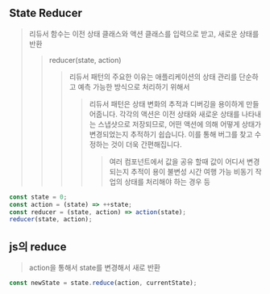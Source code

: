 ## State Reducer

> 리듀서 함수는 이전 상태 클래스와 액션 클래스를 입력으로 받고, 새로운 상태를 반환
>
> > reducer(state, action)
> >
> > > 리듀서 패턴의 주요한 이유는 애플리케이션의 상태 관리를 단순하고 예측 가능한 방식으로 처리하기 위해서
> > >
> > > > 리듀서 패턴은 상태 변화의 추적과 디버깅을 용이하게 만들어줍니다. 각각의 액션은 이전 상태와 새로운 상태를 나타내는 스냅샷으로 저장되므로, 어떤 액션에 의해 어떻게 상태가 변경되었는지 추적하기 쉽습니다. 이를 통해 버그를 찾고 수정하는 것이 더욱 간편해집니다.
> > > >
> > > > > 여러 컴포넌트에서 값을 공유 할때 값이 어디서 변경되는지 추적이 용이 불변성 시간 여행 가능 비동기 작업의 상태를 처리해야 하는 경우 등

```js
const state = 0;
const action = (state) => ++state;
const reducer = (state, action) => action(state);
reducer(state, action);
```

## js의 reduce

> action을 통해서 state를 변경해서 새로 반환

```js
const newState = state.reduce(action, currentState);
```
